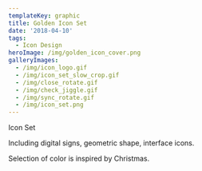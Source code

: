 ```yaml
---
templateKey: graphic
title: Golden Icon Set
date: '2018-04-10'
tags:
  - Icon Design
heroImage: /img/golden_icon_cover.png
galleryImages:
  - /img/icon_logo.gif
  - /img/icon_set_slow_crop.gif
  - /img/close_rotate.gif
  - /img/check_jiggle.gif
  - /img/sync_rotate.gif
  - /img/icon_set.png
---
```

Icon Set 

Including digital signs, geometric shape, interface icons.

Selection of color is inspired by Christmas.
